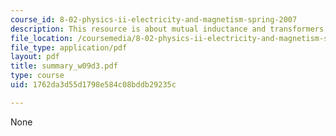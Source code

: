 ```yaml
---
course_id: 8-02-physics-ii-electricity-and-magnetism-spring-2007
description: This resource is about mutual inductance and transformers; inductors.
file_location: /coursemedia/8-02-physics-ii-electricity-and-magnetism-spring-2007/1762da3d55d1798e584c08bddb29235c_summary_w09d3.pdf
file_type: application/pdf
layout: pdf
title: summary_w09d3.pdf
type: course
uid: 1762da3d55d1798e584c08bddb29235c

---
```

None